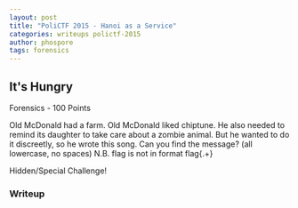 ```yaml
---
layout: post
title: "PoliCTF 2015 - Hanoi as a Service"
categories: writeups polictf-2015
author: phospore
tags: forensics
---
```


## It's Hungry
Forensics - 100 Points

Old McDonald had a farm. Old McDonald liked chiptune. He also needed to remind its daughter to take care about a zombie animal. But he wanted to do it discreetly, so he wrote this song. Can you find the message? (all lowercase, no spaces) N.B. flag is not in format flag{.+}

Hidden/Special Challenge!

### Writeup
